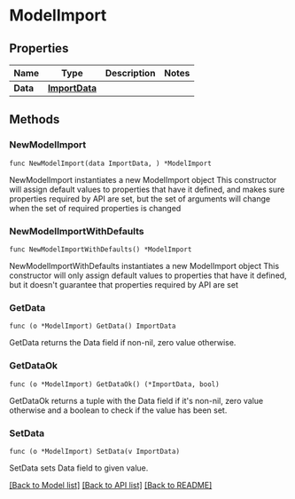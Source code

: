 # ModelImport

## Properties

Name | Type | Description | Notes
------------ | ------------- | ------------- | -------------
**Data** | [**ImportData**](ImportData.md) |  | 

## Methods

### NewModelImport

`func NewModelImport(data ImportData, ) *ModelImport`

NewModelImport instantiates a new ModelImport object
This constructor will assign default values to properties that have it defined,
and makes sure properties required by API are set, but the set of arguments
will change when the set of required properties is changed

### NewModelImportWithDefaults

`func NewModelImportWithDefaults() *ModelImport`

NewModelImportWithDefaults instantiates a new ModelImport object
This constructor will only assign default values to properties that have it defined,
but it doesn't guarantee that properties required by API are set

### GetData

`func (o *ModelImport) GetData() ImportData`

GetData returns the Data field if non-nil, zero value otherwise.

### GetDataOk

`func (o *ModelImport) GetDataOk() (*ImportData, bool)`

GetDataOk returns a tuple with the Data field if it's non-nil, zero value otherwise
and a boolean to check if the value has been set.

### SetData

`func (o *ModelImport) SetData(v ImportData)`

SetData sets Data field to given value.



[[Back to Model list]](../README.md#documentation-for-models) [[Back to API list]](../README.md#documentation-for-api-endpoints) [[Back to README]](../README.md)



